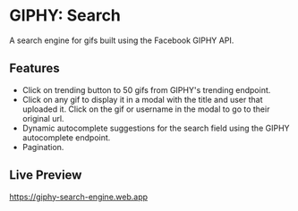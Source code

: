 # GIPHY: Search

A search engine for gifs built using the Facebook GIPHY API. 

## Features
- Click on trending button to 50 gifs from GIPHY's trending endpoint.
- Click on any gif to display it in a modal with the title and user that uploaded it. Click on the gif or username in the modal to go to their original url.
- Dynamic autocomplete suggestions for the search field using the GIPHY autocomplete endpoint.
- Pagination.

## Live Preview 

https://giphy-search-engine.web.app